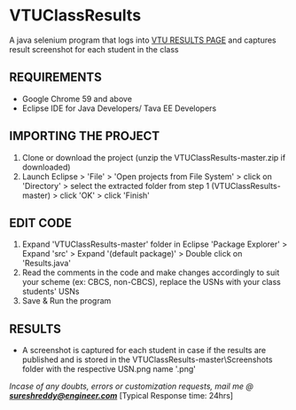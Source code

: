 # VTUClassResults
A java selenium program that logs into [VTU RESULTS PAGE](http://results.vtu.ac.in)
and captures result screenshot for each student in the class


## REQUIREMENTS
* Google Chrome 59 and above
* Eclipse IDE for Java Developers/ Tava EE Developers


## IMPORTING THE PROJECT
1. Clone or download the project (unzip the VTUClassResults-master.zip if downloaded)
2. Launch Eclipse > 'File' > 'Open projects from File System' > click on 'Directory' >
   select the extracted folder from step 1 (VTUClassResults-master) > click 'OK' > click 'Finish'
    
## EDIT CODE
1. Expand 'VTUClassResults-master' folder in Eclipse 'Package Explorer' >
   Expand 'src' > Expand '(default package)' > Double click on 'Results.java'
2. Read the comments in the code and make changes accordingly to suit your scheme (ex: CBCS, non-CBCS),
   replace the USNs with your class students' USNs
3. Save & Run the program

## RESULTS
* A screenshot is captured for each student in case if the results are published
  and is stored in the VTUClassResults-master\Screenshots folder with the respective USN.png name '<usn>.png'
  
_Incase of any doubts, errors or customization requests, mail me @ **sureshreddy@engineer.com**_ [Typical Response time: 24hrs]

